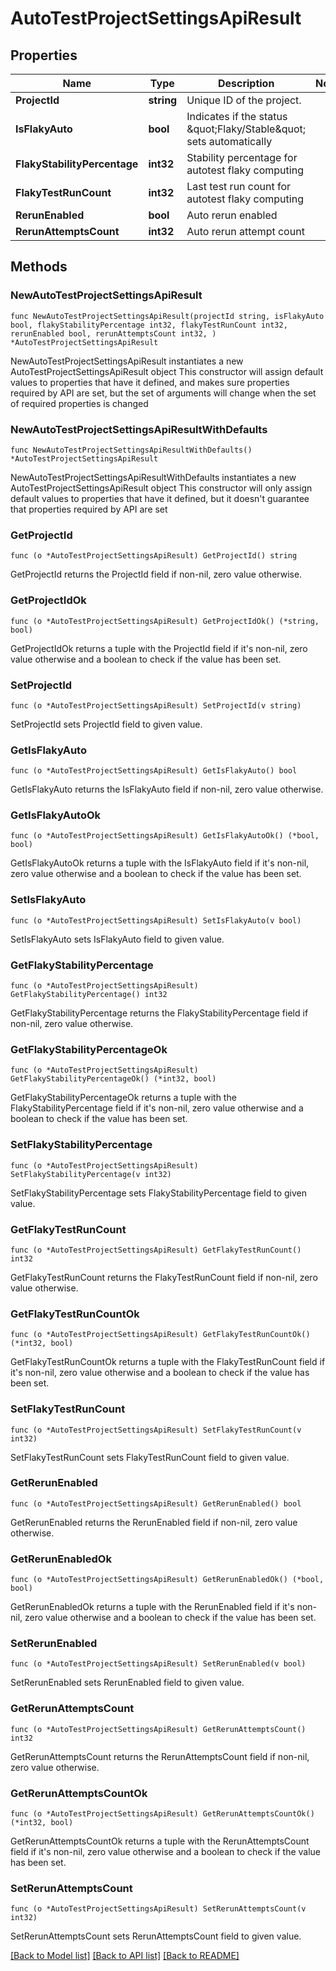 # AutoTestProjectSettingsApiResult

## Properties

Name | Type | Description | Notes
------------ | ------------- | ------------- | -------------
**ProjectId** | **string** | Unique ID of the project. | 
**IsFlakyAuto** | **bool** | Indicates if the status \&quot;Flaky/Stable\&quot; sets automatically | 
**FlakyStabilityPercentage** | **int32** | Stability percentage for autotest flaky computing | 
**FlakyTestRunCount** | **int32** | Last test run count for autotest flaky computing | 
**RerunEnabled** | **bool** | Auto rerun enabled | 
**RerunAttemptsCount** | **int32** | Auto rerun attempt count | 

## Methods

### NewAutoTestProjectSettingsApiResult

`func NewAutoTestProjectSettingsApiResult(projectId string, isFlakyAuto bool, flakyStabilityPercentage int32, flakyTestRunCount int32, rerunEnabled bool, rerunAttemptsCount int32, ) *AutoTestProjectSettingsApiResult`

NewAutoTestProjectSettingsApiResult instantiates a new AutoTestProjectSettingsApiResult object
This constructor will assign default values to properties that have it defined,
and makes sure properties required by API are set, but the set of arguments
will change when the set of required properties is changed

### NewAutoTestProjectSettingsApiResultWithDefaults

`func NewAutoTestProjectSettingsApiResultWithDefaults() *AutoTestProjectSettingsApiResult`

NewAutoTestProjectSettingsApiResultWithDefaults instantiates a new AutoTestProjectSettingsApiResult object
This constructor will only assign default values to properties that have it defined,
but it doesn't guarantee that properties required by API are set

### GetProjectId

`func (o *AutoTestProjectSettingsApiResult) GetProjectId() string`

GetProjectId returns the ProjectId field if non-nil, zero value otherwise.

### GetProjectIdOk

`func (o *AutoTestProjectSettingsApiResult) GetProjectIdOk() (*string, bool)`

GetProjectIdOk returns a tuple with the ProjectId field if it's non-nil, zero value otherwise
and a boolean to check if the value has been set.

### SetProjectId

`func (o *AutoTestProjectSettingsApiResult) SetProjectId(v string)`

SetProjectId sets ProjectId field to given value.


### GetIsFlakyAuto

`func (o *AutoTestProjectSettingsApiResult) GetIsFlakyAuto() bool`

GetIsFlakyAuto returns the IsFlakyAuto field if non-nil, zero value otherwise.

### GetIsFlakyAutoOk

`func (o *AutoTestProjectSettingsApiResult) GetIsFlakyAutoOk() (*bool, bool)`

GetIsFlakyAutoOk returns a tuple with the IsFlakyAuto field if it's non-nil, zero value otherwise
and a boolean to check if the value has been set.

### SetIsFlakyAuto

`func (o *AutoTestProjectSettingsApiResult) SetIsFlakyAuto(v bool)`

SetIsFlakyAuto sets IsFlakyAuto field to given value.


### GetFlakyStabilityPercentage

`func (o *AutoTestProjectSettingsApiResult) GetFlakyStabilityPercentage() int32`

GetFlakyStabilityPercentage returns the FlakyStabilityPercentage field if non-nil, zero value otherwise.

### GetFlakyStabilityPercentageOk

`func (o *AutoTestProjectSettingsApiResult) GetFlakyStabilityPercentageOk() (*int32, bool)`

GetFlakyStabilityPercentageOk returns a tuple with the FlakyStabilityPercentage field if it's non-nil, zero value otherwise
and a boolean to check if the value has been set.

### SetFlakyStabilityPercentage

`func (o *AutoTestProjectSettingsApiResult) SetFlakyStabilityPercentage(v int32)`

SetFlakyStabilityPercentage sets FlakyStabilityPercentage field to given value.


### GetFlakyTestRunCount

`func (o *AutoTestProjectSettingsApiResult) GetFlakyTestRunCount() int32`

GetFlakyTestRunCount returns the FlakyTestRunCount field if non-nil, zero value otherwise.

### GetFlakyTestRunCountOk

`func (o *AutoTestProjectSettingsApiResult) GetFlakyTestRunCountOk() (*int32, bool)`

GetFlakyTestRunCountOk returns a tuple with the FlakyTestRunCount field if it's non-nil, zero value otherwise
and a boolean to check if the value has been set.

### SetFlakyTestRunCount

`func (o *AutoTestProjectSettingsApiResult) SetFlakyTestRunCount(v int32)`

SetFlakyTestRunCount sets FlakyTestRunCount field to given value.


### GetRerunEnabled

`func (o *AutoTestProjectSettingsApiResult) GetRerunEnabled() bool`

GetRerunEnabled returns the RerunEnabled field if non-nil, zero value otherwise.

### GetRerunEnabledOk

`func (o *AutoTestProjectSettingsApiResult) GetRerunEnabledOk() (*bool, bool)`

GetRerunEnabledOk returns a tuple with the RerunEnabled field if it's non-nil, zero value otherwise
and a boolean to check if the value has been set.

### SetRerunEnabled

`func (o *AutoTestProjectSettingsApiResult) SetRerunEnabled(v bool)`

SetRerunEnabled sets RerunEnabled field to given value.


### GetRerunAttemptsCount

`func (o *AutoTestProjectSettingsApiResult) GetRerunAttemptsCount() int32`

GetRerunAttemptsCount returns the RerunAttemptsCount field if non-nil, zero value otherwise.

### GetRerunAttemptsCountOk

`func (o *AutoTestProjectSettingsApiResult) GetRerunAttemptsCountOk() (*int32, bool)`

GetRerunAttemptsCountOk returns a tuple with the RerunAttemptsCount field if it's non-nil, zero value otherwise
and a boolean to check if the value has been set.

### SetRerunAttemptsCount

`func (o *AutoTestProjectSettingsApiResult) SetRerunAttemptsCount(v int32)`

SetRerunAttemptsCount sets RerunAttemptsCount field to given value.



[[Back to Model list]](../README.md#documentation-for-models) [[Back to API list]](../README.md#documentation-for-api-endpoints) [[Back to README]](../README.md)


